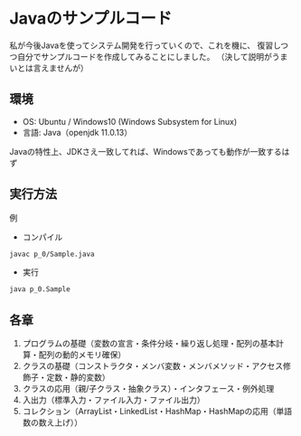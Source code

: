 # Javaのサンプルコード
私が今後Javaを使ってシステム開発を行っていくので、これを機に、
復習しつつ自分でサンプルコードを作成してみることにしました。
（決して説明がうまいとは言えませんが）

## 環境
- OS: Ubuntu / Windows10 (Windows Subsystem for Linux)
- 言語: Java（openjdk 11.0.13）

Javaの特性上、JDKさえ一致してれば、Windowsであっても動作が一致するはず

## 実行方法
例
- コンパイル  
```bash
javac p_0/Sample.java
```
- 実行  
```bash
java p_0.Sample
```

## 各章
1. プログラムの基礎（変数の宣言・条件分岐・繰り返し処理・配列の基本計算・配列の動的メモリ確保）
2. クラスの基礎（コンストラクタ・メンバ変数・メンバメソッド・アクセス修飾子・定数・静的変数）
3. クラスの応用（親/子クラス・抽象クラス）・インタフェース・例外処理
4. 入出力（標準入力・ファイル入力・ファイル出力）
5. コレクション（ArrayList・LinkedList・HashMap・HashMapの応用（単語数の数え上げ））
